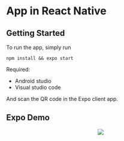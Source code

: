 # App in React Native

## Getting Started
To run the app, simply run

``` npm install && expo start ```

Required: 
  * Android studio 
  * Visual studio code


And scan the QR code in the Expo client app.

## Expo Demo
<center><a href=""><img src="https://www.instamobile.io/wp-content/uploads/2019/07/Screen-Shot-2019-07-22-at-8.20.29-PM.png" /></a></center>

